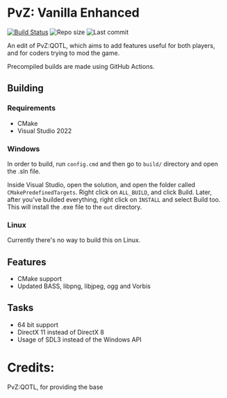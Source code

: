 # PvZ: Vanilla Enhanced
[![Build Status](https://github.com/ThePixelMoon/vanilla-enhanced/actions/workflows/build.yml/badge.svg)](https://github.com/ThePixelMoon/vanilla-enhanced/actions/workflows/build.yml) ![Repo size](https://img.shields.io/github/repo-size/ThePixelMoon/vanilla-enhanced) ![Last commit](https://img.shields.io/github/last-commit/ThePixelMoon/vanilla-enhanced)

An edit of PvZ:QOTL, which aims to add features useful for both players, and for coders trying to mod the game.

Precompiled builds are made using GitHub Actions.

## Building

### Requirements
- CMake
- Visual Studio 2022

### Windows
In order to build, run `config.cmd` and then go to `build/` directory and open the .sln file.

Inside Visual Studio, open the solution, and open the folder called `CMakePredefinedTargets`. Right click on `ALL_BUILD`, and click Build. Later, after you've builded everything, right click on `INSTALL` and select Build too. This will install the .exe file to the `out` directory.

### Linux
Currently there's no way to build this on Linux.

## Features
- CMake support
- Updated BASS, libpng, libjpeg, ogg and Vorbis

## Tasks
- 64 bit support
- DirectX 11 instead of DirectX 8
- Usage of SDL3 instead of the Windows API

# Credits:
PvZ:QOTL, for providing the base
